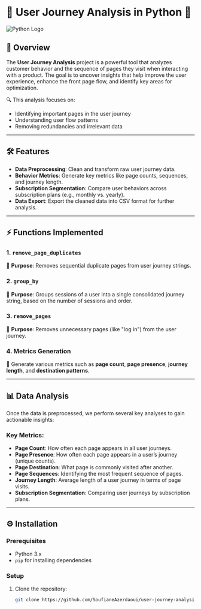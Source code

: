 # 🌟 User Journey Analysis in Python 🌟

![Python Logo](https://upload.wikimedia.org/wikipedia/commons/c/c3/Python-logo-notext.svg)

## 🚀 Overview

The **User Journey Analysis** project is a powerful tool that analyzes customer behavior and the sequence of pages they visit when interacting with a product. The goal is to uncover insights that help improve the user experience, enhance the front page flow, and identify key areas for optimization. 

🔍 This analysis focuses on:
- Identifying important pages in the user journey
- Understanding user flow patterns
- Removing redundancies and irrelevant data

---

## 🛠️ Features

- **Data Preprocessing**: Clean and transform raw user journey data.
- **Behavior Metrics**: Generate key metrics like page counts, sequences, and journey length.
- **Subscription Segmentation**: Compare user behaviors across subscription plans (e.g., monthly vs. yearly).
- **Data Export**: Export the cleaned data into CSV format for further analysis.

---

## ⚡ Functions Implemented

### 1. `remove_page_duplicates`
🔹 **Purpose**: Removes sequential duplicate pages from user journey strings.

### 2. `group_by`
🔹 **Purpose**: Groups sessions of a user into a single consolidated journey string, based on the number of sessions and order.

### 3. `remove_pages`
🔹 **Purpose**: Removes unnecessary pages (like "log in") from the user journey.

### 4. Metrics Generation
🔹 Generate various metrics such as **page count**, **page presence**, **journey length**, and **destination patterns**.

---

## 📊 Data Analysis

Once the data is preprocessed, we perform several key analyses to gain actionable insights:

### Key Metrics:
- **Page Count**: How often each page appears in all user journeys.
- **Page Presence**: How often each page appears in a user’s journey (unique counts).
- **Page Destination**: What page is commonly visited after another.
- **Page Sequences**: Identifying the most frequent sequence of pages.
- **Journey Length**: Average length of a user journey in terms of page visits.
- **Subscription Segmentation**: Comparing user journeys by subscription plans.

---

## ⚙️ Installation

### Prerequisites
- Python 3.x
- `pip` for installing dependencies

### Setup

1. Clone the repository:

   ```bash
   git clone https://github.com/SoufianeAzerdaoui/user-journey-analysis.git
